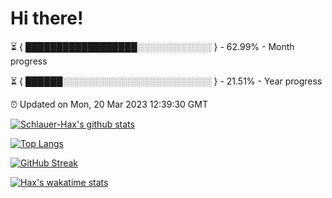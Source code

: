 # Hi there!

⏳ { ██████████████████░░░░░░░░░░░░ } - 62.99% - Month progress

⏳ { ██████░░░░░░░░░░░░░░░░░░░░░░░░ } - 21.51% - Year progress

⏰ Updated on Mon, 20 Mar 2023 12:39:30 GMT


[![Schlauer-Hax's github stats](https://github-readme-stats.vercel.app/api?username=Schlauer-Hax&show_icons=true&theme=dark&count_private=true)](https://github.com/Schlauer-Hax)


[![Top Langs](https://github-readme-stats.vercel.app/api/top-langs/?username=Schlauer-Hax&layout=compact&theme=dark)](https://github.com/Schlauer-Hax?tab=repositories)

[![GitHub Streak](https://streak-stats.demolab.com?user=Schlauer-Hax&theme=dark)](https://git.io/streak-stats)

[![Hax's wakatime stats](https://github-readme-stats.vercel.app/api/wakatime?username=Hax&theme=dark)](https://wakatime.com/@Hax)

